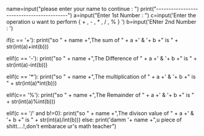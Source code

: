 name=input("please enter your name to continue : ")
print("------------------------------------------")
a=input("Enter 1st Number : ")
c=input('Enter the operation u want to perform { + , - , * , / , % } ')
b=input('ENter 2nd Number : ')



if(c == '+'):
 print("so " + name +",The sum of " + a +' & '+ b +" is " + str(int(a)+int(b)))

elif(c == '-'):
  print("so " + name +",The Difference of " + a +' & '+ b +" is " + str(int(a)-int(b)))

elif(c == '*'):
  print("so " + name +",The multiplication of " + a +' & '+ b +" is " + str(int(a)*int(b)))

elif(c== '%'):
  print("so " + name +",The Remainder of " + a +' & '+ b +" is " + str(int(a)%int(b)))

elif(c == '/' and b!=0):
    print("so " + name +",The divison value of " + a +' & '+ b +" is " + str(int(a)/int(b)))
else:
    print('damm '+ name +",u piece of shitt....!,don't embarace ur's math teacher")
